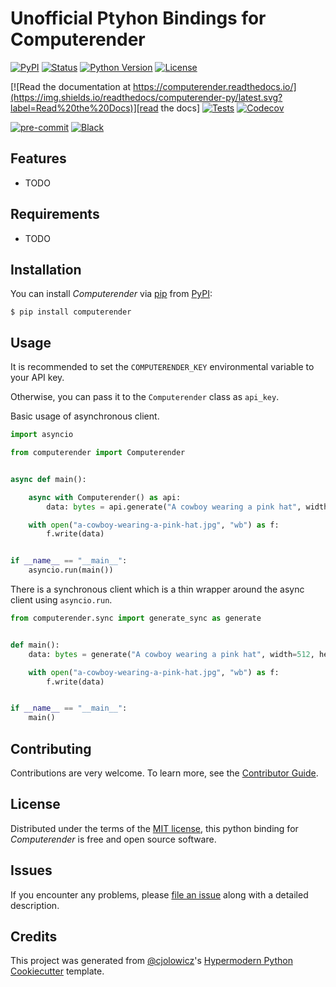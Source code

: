 # Unofficial Ptyhon Bindings for Computerender

[![PyPI](https://img.shields.io/pypi/v/computerender.svg)][pypi status]
[![Status](https://img.shields.io/pypi/status/computerender.svg)][pypi status]
[![Python Version](https://img.shields.io/pypi/pyversions/computerender)][pypi status]
[![License](https://img.shields.io/pypi/l/computerender)][license]

[![Read the documentation at https://computerender.readthedocs.io/](https://img.shields.io/readthedocs/computerender-py/latest.svg?label=Read%20the%20Docs)][read the docs]
[![Tests](https://github.com/john-parton/computerender-py/workflows/Tests/badge.svg)][tests]
[![Codecov](https://codecov.io/gh/john-parton/computerender/branch/main/graph/badge.svg)][codecov]

[![pre-commit](https://img.shields.io/badge/pre--commit-enabled-brightgreen?logo=pre-commit&logoColor=white)][pre-commit]
[![Black](https://img.shields.io/badge/code%20style-black-000000.svg)][black]

[pypi status]: https://pypi.org/project/computerender/
[read the docs]: https://computerender-py.readthedocs.io/
[tests]: https://github.com/john-parton/computerender-py/actions?workflow=Tests
[codecov]: https://app.codecov.io/gh/john-parton/computerender-py
[pre-commit]: https://github.com/pre-commit/pre-commit
[black]: https://github.com/psf/black

## Features

- TODO

## Requirements

- TODO

## Installation

You can install _Computerender_ via [pip] from [PyPI]:

```console
$ pip install computerender
```

## Usage

It is recommended to set the `COMPUTERENDER_KEY` environmental variable to your API key.

Otherwise, you can pass it to the `Computerender` class as `api_key`.

Basic usage of asynchronous client.

```python
import asyncio

from computerender import Computerender


async def main():

    async with Computerender() as api:
        data: bytes = api.generate("A cowboy wearing a pink hat", width=512, height=512, guidance=7.5, seed=8675309)

    with open("a-cowboy-wearing-a-pink-hat.jpg", "wb") as f:
        f.write(data)


if __name__ == "__main__":
    asyncio.run(main())
```

There is a synchronous client which is a thin wrapper around the async client using 
`asyncio.run`.

```python
from computerender.sync import generate_sync as generate


def main():
    data: bytes = generate("A cowboy wearing a pink hat", width=512, height=512, guidance=7.5, seed=8675309)

    with open("a-cowboy-wearing-a-pink-hat.jpg", "wb") as f:
        f.write(data)


if __name__ == "__main__":
    main()
```


## Contributing

Contributions are very welcome.
To learn more, see the [Contributor Guide].

## License

Distributed under the terms of the [MIT license][license],
this python binding for _Computerender_ is free and open source software.

## Issues

If you encounter any problems,
please [file an issue] along with a detailed description.

## Credits

This project was generated from [@cjolowicz]'s [Hypermodern Python Cookiecutter] template.

[@cjolowicz]: https://github.com/cjolowicz
[pypi]: https://pypi.org/
[hypermodern python cookiecutter]: https://github.com/cjolowicz/cookiecutter-hypermodern-python
[file an issue]: https://github.com/john-parton/computerender-py/issues
[pip]: https://pip.pypa.io/

<!-- github-only -->

[license]: https://github.com/john-parton/computerender-py/blob/main/LICENSE
[contributor guide]: https://github.com/john-parton/computerender-py/blob/main/CONTRIBUTING.md
[command-line reference]: https://computerender-py.readthedocs.io/en/latest/usage.html
